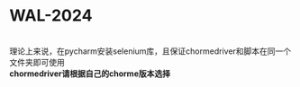 # WAL-2024
<br>理论上来说，在pycharm安装selenium库，且保证chormedriver和脚本在同一个文件夹即可使用</br> 
**chormedriver请根据自己的chorme版本选择**

